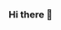### Hi there 👋

<!--
**bestmahdi2/bestmahdi2** is a ✨ _special_ ✨ repository because its `README.md` (this file) appears on your GitHub profile.

Here are some ideas to get you started:

- 🔭 I’m currently working on my **python** projects to imporve them.
- 🌱 I’m currently learning **python**, **C#**, **C++** ...
- 🛰 I’m looking to collaborate on almost anything 
- 📫 How to reach me: 
     ✔ Gmail : @bestmahdi2@gmail.com

     ✔ Telegram : @bestmahdi2

     ✔ Instagram: @bestmahdi2
     
     ✔ Virgool  : @bestmahdi2
     
     ✔   ...    : @bestmahdi2 
-->
